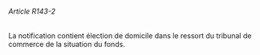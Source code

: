 ###### Article R143-2

La notification contient élection de domicile dans le ressort du tribunal de commerce de la situation du fonds.

